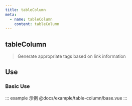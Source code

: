 ```yaml
---
title: tableColumn
meta:
  - name: tableColumn
    content: tableColumn
---
```


## tableColumn

> Generate appropriate tags based on link information

## Use

### Basic Use

::: example 示例
@docs/example/table-column/base.vue
:::
